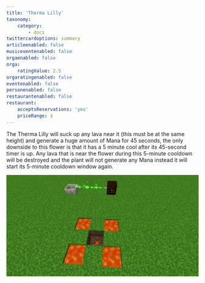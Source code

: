 ```yaml
---
title: 'Therma Lilly'
taxonomy:
    category:
        - docs
twittercardoptions: summary
articleenabled: false
musiceventenabled: false
orgaenabled: false
orga:
    ratingValue: 2.5
orgaratingenabled: false
eventenabled: false
personenabled: false
restaurantenabled: false
restaurant:
    acceptsReservations: 'yes'
    priceRange: $
---
```


The Therma Lilly will suck up any lava near it (this must be at the same height)  and generate a huge amount of Mana for 45 seconds, the only downside to this flower is that it has a 5 minute cool after its 45-second timer is up. Any lava that is near the flower during this 5-minute cooldown will be destroyed and the plant will not generate any Mana instead it will start its 5-minute cooldown window again.

![](Therma%20Lilly.jpg)